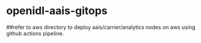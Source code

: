 # openidl-aais-gitops

##refer to aws directory to deploy aais/carrier/analytics nodes on aws using github actions pipeline. 